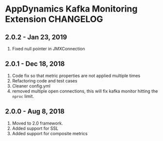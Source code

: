 # AppDynamics Kafka Monitoring Extension CHANGELOG

## 2.0.2 - Jan 23, 2019
1. Fixed null pointer in JMXConnection

## 2.0.1 - Dec 18, 2018
1. Code fix so that metric properties are not applied multiple times
2. Refactoring code and test cases
3. Cleaner config.yml
4. removed multiple open connections, this will fix kafka monitor
hitting the `nproc` limit.

## 2.0.0 - Aug 8,  2018
1. Moved to 2.0 framework.
2. Added support for SSL
3. Added support for composite metrics 




